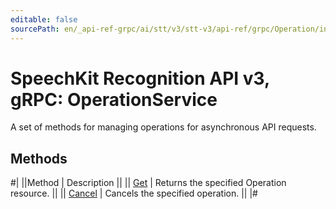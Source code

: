 ```yaml
---
editable: false
sourcePath: en/_api-ref-grpc/ai/stt/v3/stt-v3/api-ref/grpc/Operation/index.md
---
```


# SpeechKit Recognition API v3, gRPC: OperationService

A set of methods for managing operations for asynchronous API requests.

## Methods

#|
||Method | Description ||
|| [Get](get.md) | Returns the specified Operation resource. ||
|| [Cancel](cancel.md) | Cancels the specified operation. ||
|#